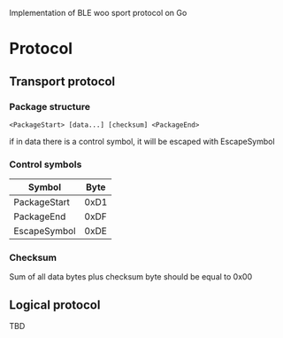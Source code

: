 Implementation of BLE woo sport protocol on Go

# Protocol
## Transport protocol
### Package structure
```
<PackageStart> [data...] [checksum] <PackageEnd>
```
if in data there is a control symbol, it will be escaped with EscapeSymbol

### Control symbols
| Symbol       | Byte |
|--------------|------|
| PackageStart | 0xD1 |
| PackageEnd   | 0xDF |
| EscapeSymbol | 0xDE |

### Checksum
Sum of all data bytes plus checksum byte should be equal to 0x00 

## Logical protocol
TBD